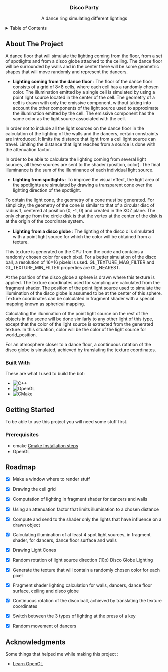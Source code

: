 
<!-- PROJECT LOGO -->
<br />
<div align="center">

  <h3 align="center">Disco Party </h3>

  <p align="center">
    A dance ring simulating different lightings
    <br />
   
  </p>
</div>



<!-- TABLE OF CONTENTS -->
<details>
  <summary>Table of Contents</summary>
  <ol>
    <li>
      <a href="#about-the-project">About The Project</a>
      <ul>
        <li><a href="#built-with">Built With</a></li>
      </ul>
    </li>
    <li>
      <a href="#getting-started">Getting Started</a>
      <ul>
        <li><a href="#prerequisites">Prerequisites</a></li>
      </ul>
    </li>
    <li><a href="#roadmap">Roadmap</a></li>
    <li><a href="#acknowledgments">Acknoledgments</a></li>
    
    
  </ol>
</details>



<!-- ABOUT THE PROJECT -->
## About The Project

A dance floor that will simulate the lighting coming from the floor, from a set of spotlights and from a disco globe attached to the ceiling. The dance floor will be surrounded by walls and in the center there will be some geometric shapes that will move randomly and represent the dancers.

* **Lighting coming from the dance floor** :
The floor of the dance floor consists of a grid of 8×8 cells, where each cell has a randomly chosen color. The illumination emitted by a single cell is simulated by using a point light source located in the center of the cell. The geometry of a cell is drawn with only the emissive component, without taking into account the other components of the light source used to approximate the illumination emitted by the cell. The emissive component has the same color as the light source associated with the cell.

In order not to include all the light sources on the dance floor in the calculation of the lighting of the walls and the dancers, certain constraints are introduced. It limits the distance that light from a cell light source can travel. Limiting the distance that light reaches from a source is done with the attenuation factor.

In order to be able to calculate the lighting coming from several light sources, all these sources are sent to the shader (position, color). The final illuminance is the sum of the illuminance of each individual light source.

* **Lighting from spotlights** :
To improve the visual effect, the light area of ​​the spotlights are simulated by drawing a transparent cone over the lighting direction of the spotlight.

To obtain the light cone, the geometry of a cone must be generated. For simplicity, the geometry of the cone is similar to that of a circular disc of radius 1, centered at position (0, -1, 0) and created in the XOZ plane. The only change from the circle disk is that the vertex at the center of the disk is at the origin of the coordinate system.

* **Lighting from a disco globe** :
The lighting of the disco c is simulated with a point light source for which the color will be obtained from a texture.

This texture is generated on the CPU from the code and contains a randomly chosen color for each pixel. For a better simulation of the disco ball, a resolution of 16×16 pixels is used. GL_TEXTURE_MAG_FILTER and GL_TEXTURE_MIN_FILTER properties are GL_NEAREST.

At the position of the disco globe a sphere is drawn where this texture is applied. The texture coordinates used for sampling are calculated from the fragment shader. The position of the point light source used to simulate the illumination of the disco globe is assumed to be at the center of this sphere. Texture coordinates can be calculated in fragment shader with a special mapping known as spherical mapping.


Calculating the illumination of the point light source on the rest of the objects in the scene will be done similarly to any other light of this type, except that the color of the light source is extracted from the generated texture. In this situation, color will be the color of the light source for world_position.

For an atmosphere closer to a dance floor, a continuous rotation of the disco globe is simulated, achieved by translating the texture coordinates.




### Built With

These are what I used to build the bot:

* ![C++](https://img.shields.io/badge/c++-%2300599C.svg?style=for-the-badge&logo=c%2B%2B&logoColor=white)
* ![OpenGL](https://img.shields.io/badge/OpenGL-%23FFFFFF.svg?style=for-the-badge&logo=opengl)
* ![CMake](https://img.shields.io/badge/CMake-%23008FBA.svg?style=for-the-badge&logo=cmake&logoColor=white)



<!-- GETTING STARTED -->
## Getting Started

To be able to use this project you will need some stuff first.

### Prerequisites

* cmake
  [Cmake Installation steps](https://cgold.readthedocs.io/en/latest/first-step/installation.html)
* OpenGL



<!-- ROADMAP -->
## Roadmap

- [x] Make a window where to render stuff
- [x] Drawing the cell grid
- [x] Computation of lighting in fragment shader for dancers and walls
- [x] Using an attenuation factor that limits illumination to a chosen distance
- [x] Compute and send to the shader only the lights that have influence on a drawn object
- [x] Calculating illumination of at least 4 spot light sources, in fragment shader, for dancers, dance floor surface and walls
- [x] Drawing Light Cones
- [x] Random rotation of light source direction (10p)
Disco Globe Lighting 
- [x] Generate the texture that will contain a randomly chosen color for each pixel
- [x] Fragment shader lighting calculation for walls, dancers, dance floor surface, ceiling and disco globe 
- [x] Continuous rotation of the disco ball, achieved by translating the texture coordinates 
- [x] Switch between the 3 types of lighting at the press of a key 
- [x] Random movement of dancers



<!-- ACKNOWLEDGMENTS -->
## Acknowledgments

Some things that helped me while making this project :
* [Learn OpenGL](https://learnopengl.com/)





